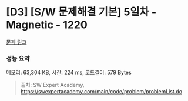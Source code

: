 # [D3] [S/W 문제해결 기본] 5일차 - Magnetic - 1220 

[문제 링크](https://swexpertacademy.com/main/code/problem/problemDetail.do?contestProbId=AV14hwZqABsCFAYD) 

### 성능 요약

메모리: 63,304 KB, 시간: 224 ms, 코드길이: 579 Bytes



> 출처: SW Expert Academy, https://swexpertacademy.com/main/code/problem/problemList.do